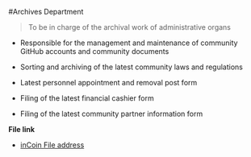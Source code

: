 #Archives Department

> To be in charge of the archival work of administrative organs

* Responsible for the management and maintenance of community GitHub accounts and community documents

* Sorting and archiving of the latest community laws and regulations

* Latest personnel appointment and removal post form

* Filing of the latest financial cashier form

* Filing of the latest community partner information form

**File link**
* [inCoin File address](https://github.com/inCoins/archives)